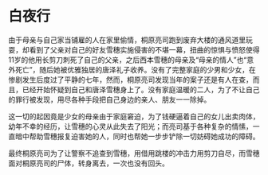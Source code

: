 # 白夜行

​        由于母亲与自己家当铺雇的人在家里偷情，桐原亮司跑到废弃大楼的通风道里玩耍，却看到了父亲对自己的好友雪穗实施侵害的不堪一幕，扭曲的惊惧与愤怒使得11岁的他用长剪刀刺死了自己的父亲，之后西本雪穗的母亲及“母亲的情人”也“意外死亡”，随后她被优雅独居的唐泽礼子收养。没有了完整家庭的少男和少女，在惨剧发生后度过了平静的七年，然而，桐原亮司发现当年的案子还是有人在查，而且，已经开始怀疑到自己和唐泽雪穗身上了。没有家庭温暖的二人，为了不让自己的罪行被发现，用尽各种手段把自己身边的亲人、朋友一一除掉。

​         这一切的起因竟是少女的母亲由于家庭窘迫，为了钱硬逼着自己的女儿出卖肉体，幼年不幸的经历，让雪穗的心灵从此失去了阳光；而亮司基于各种复杂的情愫，一直暗中帮助雪穗报复迫害她的人，同时也帮她一步步铲除一切妨碍她成功的障碍。

​        最终桐原亮司为了让警察不追查到雪穗，用借用跳楼的冲击力用剪刀自尽，而雪穗面对桐原亮司的尸体，转身离去，一次也没有回头。
